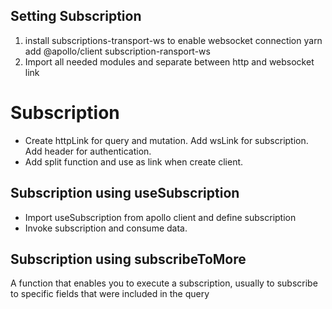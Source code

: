 ## Setting Subscription

1. install subscriptions-transport-ws to enable websocket connection
   yarn add @apollo/client subscription-ransport-ws
2. Import all needed modules and separate between http and websocket link

# Subscription

- Create httpLink for query and mutation. Add wsLink for subscription. Add header for authentication.
- Add split function and use as link when create client.

## Subscription using useSubscription

- Import useSubscription from apollo client and define subscription
- Invoke subscription and consume data.

## Subscription using subscribeToMore

A function that enables you to execute a subscription, usually to subscribe to specific fields that were included in the query

